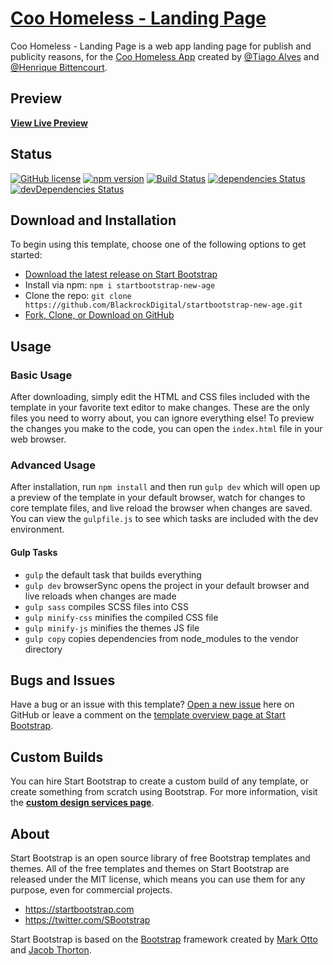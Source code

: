 # [Coo Homeless - Landing Page](https://startbootstrap.com/template-overviews/new-age/)
  
 Coo Homeless - Landing Page is a web app landing page for publish and publicity reasons, for the [Coo Homeless App](https://github.com/tiaghoalves/coo-homeless) created by [@Tiago Alves](https://github.com/tiaghoalves) and [@Henrique Bittencourt](https://github.com/henriquebitencourt).
 
 ## Preview
 
 **[View Live Preview](https://blackrockdigital.github.io/startbootstrap-new-age/)**
 
 ## Status
 
 [![GitHub license](https://img.shields.io/badge/license-MIT-blue.svg)](https://raw.githubusercontent.com/BlackrockDigital/startbootstrap-new-age/master/LICENSE)
 [![npm version](https://img.shields.io/npm/v/startbootstrap-new-age.svg)](https://www.npmjs.com/package/startbootstrap-new-age)
 [![Build Status](https://travis-ci.org/BlackrockDigital/startbootstrap-new-age.svg?branch=master)](https://travis-ci.org/BlackrockDigital/startbootstrap-new-age)
 [![dependencies Status](https://david-dm.org/BlackrockDigital/startbootstrap-new-age/status.svg)](https://david-dm.org/BlackrockDigital/startbootstrap-new-age)
 [![devDependencies Status](https://david-dm.org/BlackrockDigital/startbootstrap-new-age/dev-status.svg)](https://david-dm.org/BlackrockDigital/startbootstrap-new-age?type=dev)
 
 ## Download and Installation
 
 To begin using this template, choose one of the following options to get started:
 * [Download the latest release on Start Bootstrap](https://startbootstrap.com/template-overviews/new-age/)
 * Install via npm: `npm i startbootstrap-new-age`
 * Clone the repo: `git clone https://github.com/BlackrockDigital/startbootstrap-new-age.git`
 * [Fork, Clone, or Download on GitHub](https://github.com/BlackrockDigital/startbootstrap-new-age)
 
 ## Usage
 
 ### Basic Usage
 
 After downloading, simply edit the HTML and CSS files included with the template in your favorite text editor to make changes. These are the only files you need to worry about, you can ignore everything else! To preview the changes you make to the code, you can open the `index.html` file in your web browser.
 
 ### Advanced Usage
 
 After installation, run `npm install` and then run `gulp dev` which will open up a preview of the template in your default browser, watch for changes to core template files, and live reload the browser when changes are saved. You can view the `gulpfile.js` to see which tasks are included with the dev environment.
 
 #### Gulp Tasks
 
 - `gulp` the default task that builds everything
 - `gulp dev` browserSync opens the project in your default browser and live reloads when changes are made
 - `gulp sass` compiles SCSS files into CSS
 - `gulp minify-css` minifies the compiled CSS file
 - `gulp minify-js` minifies the themes JS file
 - `gulp copy` copies dependencies from node_modules to the vendor directory

 ## Bugs and Issues
 
 Have a bug or an issue with this template? [Open a new issue](https://github.com/BlackrockDigital/startbootstrap-new-age/issues) here on GitHub or leave a comment on the [template overview page at Start Bootstrap](http://startbootstrap.com/template-overviews/new-age/).
 
 ## Custom Builds
 
 You can hire Start Bootstrap to create a custom build of any template, or create something from scratch using Bootstrap. For more information, visit the **[custom design services page](https://startbootstrap.com/bootstrap-design-services/)**.
 
 ## About
 
 Start Bootstrap is an open source library of free Bootstrap templates and themes. All of the free templates and themes on Start Bootstrap are released under the MIT license, which means you can use them for any purpose, even for commercial projects.
 
 * https://startbootstrap.com
 * https://twitter.com/SBootstrap
 
 Start Bootstrap is based on the [Bootstrap](http://getbootstrap.com/) framework created by [Mark Otto](https://twitter.com/mdo) and [Jacob Thorton](https://twitter.com/fat).
